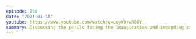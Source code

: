 ```yaml
---
episode: 298
date: "2021-01-18"
youtube: https://www.youtube.com/watch?v=uuyV0rwR8GY
summary: Discussing the perils facing the Inauguration and impending pardons
---
```

